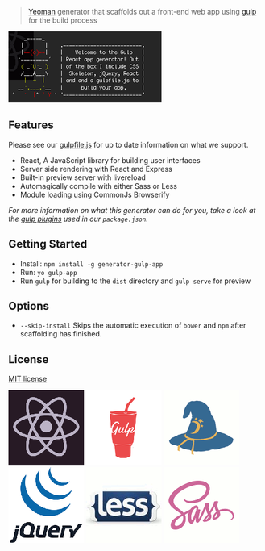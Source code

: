 > [Yeoman](http://yeoman.io) generator that scaffolds out a front-end web app using [gulp](http://gulpjs.com/) for the build process

![](screenshot.png)

## Features

Please see our [gulpfile.js](app/templates/gulpfile.js) for up to date information on what we support.

* React, A JavaScript library for building user interfaces
* Server side rendering with React and Express
* Built-in preview server with livereload
* Automagically compile with either Sass or Less
* Module loading using CommonJs Browserify

*For more information on what this generator can do for you, take a look at the [gulp plugins](app/templates/_package.json) used in our `package.json`.*


## Getting Started

- Install: `npm install -g generator-gulp-app`
- Run: `yo gulp-app`
- Run `gulp` for building to the `dist` directory and `gulp serve` for preview

## Options

- `--skip-install`
  Skips the automatic execution of `bower` and `npm` after scaffolding has finished.


## License

[MIT license](http://opensource.org/licenses/MIT)

![](app/templates/client/images/react.png)
![](app/templates/client/images/gulp.png)
![](app/templates/client/images/browserify.png)
![](app/templates/client/images/jquery.png)
![](app/templates/client/images/less.png)
![](app/templates/client/images/sass.png)
